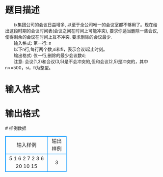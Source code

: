# 

 
 # 题目描述 
<p>
　　tx集团公司的会议日益增多, 以至于全公司唯一的会议室都不够用了。现在给出这段时期的会议时间表(会议之间在时间上可能冲突), 要求你适当删除一些会议,使得剩余的会议在时间上互不冲突. 要求删除的会议最少.<br>　　输入格式:   第一行: n<br>　　以下n行,每行两个数,si和fi，表示会议i起止时刻。<br>　　输出格式: 仅一行,删除的最少会议数d;<br>　　注意: 会议(1,3)和会议(3,5)是不会冲突的,但和会议(2,5)是冲突的，其中n<=500，si，fi为整型。<br></p> 

 
 # 输入格式 
<p>
</p> 

 
 # 输出格式 
<p>
</p> 
# 样例数据
<style>
        table,table tr th, table tr td { border:1px solid #0094ff; }
        table { width: 200px; min-height: 25px; line-height: 25px; text-align: center; border-collapse: collapse;}   
    </style>
<table>
	<tr>
		<td>输入样例</td>
		<td>输出样例</td>
	</tr>
<tr><td>5
1  6
2  7
2  3
6 20
10  15</td><td>3</td></tr></table>
